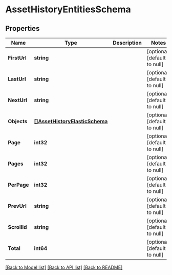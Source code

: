 # AssetHistoryEntitiesSchema

## Properties
Name | Type | Description | Notes
------------ | ------------- | ------------- | -------------
**FirstUrl** | **string** |  | [optional] [default to null]
**LastUrl** | **string** |  | [optional] [default to null]
**NextUrl** | **string** |  | [optional] [default to null]
**Objects** | [**[]AssetHistoryElasticSchema**](AssetHistoryElasticSchema.md) |  | [optional] [default to null]
**Page** | **int32** |  | [optional] [default to null]
**Pages** | **int32** |  | [optional] [default to null]
**PerPage** | **int32** |  | [optional] [default to null]
**PrevUrl** | **string** |  | [optional] [default to null]
**ScrollId** | **string** |  | [optional] [default to null]
**Total** | **int64** |  | [optional] [default to null]

[[Back to Model list]](../README.md#documentation-for-models) [[Back to API list]](../README.md#documentation-for-api-endpoints) [[Back to README]](../README.md)


